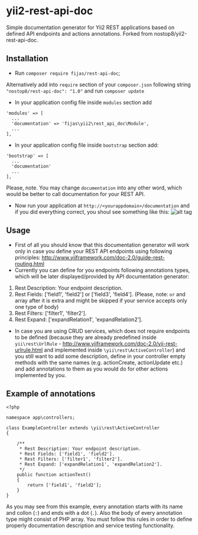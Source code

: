 # yii2-rest-api-doc
Simple documentation generator for Yii2 REST applications based on defined API endpoints and actions annotations.
Forked from nostop8/yii2-rest-api-doc.

## Installation
 - Run `composer require fijas/rest-api-doc`;

Alternatively add into `require` section of your `composer.json` following string `"nostop8/rest-api-doc": "1.0"` and run `composer update`
 - In your application config file inside `modules` section add
```
'modules' => [
  ...
  'documentation' => 'fijas\yii2\rest_api_doc\Module',
  ...
],
```

 - In your application config file inside `bootstrap` section add:
```
'bootstrap' => [
  ...
  'documentation'
  ...
],
```
Please, note. You may change `documentation` into any other word, which would be better to call documentation for your REST API.

 - Now run your application at `http://<yourappdomain>/documentation` and if you did everything correct, you shoul see something like this: ![alt tag](http://i.imgur.com/uw91eR6.png)
 

## Usage
- First of all you should know that this documentation generator will work only in case you define your REST API endpoints using following principles: http://www.yiiframework.com/doc-2.0/guide-rest-routing.html
- Currently you can define for you endpoints following annotations types, which will be later displayed/provided by API documentation generator:

1. Rest Description: Your endpoint description.
2. Rest Fields: ['field1', 'field2'] or ['field3', 'field4']. (Please, note: `or` and array after it is extra and might be skipped if your service accepts only one type of body)
3. Rest Filters: ['filter1', 'filter2'].
4. Rest Expand: ['expandRelation1', 'expandRelation2'].

- In case you are using CRUD services, which does not require endpoints to be defined (because they are already predefined inside `yii\rest\UrlRule` - http://www.yiiframework.com/doc-2.0/yii-rest-urlrule.html and implemented inside `\yii\rest\ActiveController`) and you still want to add some description, define in your controller empty methods with the same names (e.g. actionCreate, actionUpdate etc.) and add annotations to them as you would do for other actions implemented by you.

## Example of annotations

```
<?php

namespace app\controllers;

class ExampleController extends \yii\rest\ActiveController
{

    /**
     * Rest Description: Your endpoint description.
     * Rest Fields: ['field1', 'field2'].
     * Rest Filters: ['filter1', 'filter2'].
     * Rest Expand: ['expandRelation1', 'expandRelation2'].
     */
    public function actionTest()
    {
        return ['field1', 'field2'];
    }
}

```

As you may see from this example, every annotation starts with its name and collon (`:`) and ends with a dot (`.`). Also the body of every annotation type might consist of PHP array. You must follow this rules in order to define properly documentation description and service testing functionality.
